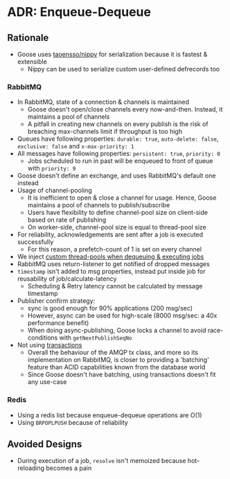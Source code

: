 ADR: Enqueue-Dequeue 
=============

Rationale
---------

- Goose uses [taoensso/nippy](https://github.com/ptaoussanis/nippy) for serialization because it is fastest & extensible
  - Nippy can be used to serialize custom user-defined defrecords too

### RabbitMQ
- In RabbitMQ, state of a connection & channels is maintained
  - Goose doesn't open/close channels every now-and-then. Instead, it maintains a pool of channels
  - A pitfall in creating new channels on every publish is the risk of breaching max-channels limit if throughput is too high
- Queues have following properties: `durable: true`, `auto-delete: false`,  `exclusive: false` and `x-max-priority: 1`
- All messages have following properties: `persistent: true`, `priority: 0`
  - Jobs scheduled to run in past will be enqueued to front of queue with `priority: 9`
- Goose doesn't define an exchange, and uses RabbitMQ's default one instead
- Usage of channel-pooling
  - It is inefficient to open & close a channel for usage. Hence, Goose maintains a pool of channels to publish/subscribe
  - Users have flexibility to define channel-pool size on client-side based on rate of publishing
  - On worker-side, channel-pool size is equal to thread-pool size
- For reliability, acknowledgements are sent after a job is executed successfully
  - For this reason, a prefetch-count of 1 is set on every channel
- We inject [custom thread-pools when dequeuing & executing jobs](https://www.rabbitmq.com/api-guide.html#consumer-thread-pool)
- RabbitMQ uses return-listener to get notified of dropped messages
- `timestamp` isn't added to msg properties, instead put inside job for reusability of job/calculate-latency
  - Scheduling & Retry latency cannot be calculated by message timestamp
- Publisher confirm strategy:
  - sync is good enough for 90% applications (200 msg/sec)
  - However, async can be used for high-scale (8000 msg/sec: a 40x performance benefit)
  - When doing async-publishing, Goose locks a channel to avoid race-conditions with `getNextPublishSeqNo`
- Not using [transactions](https://www.rabbitmq.com/semantics.html#tx)
  - Overall the behaviour of the AMQP tx class, and more so its implementation on RabbitMQ, is closer to providing a 'batching' feature than ACID capabilities known from the database world
  - Since Goose doesn't have batching, using transactions doesn't fit any use-case

### Redis
- Using a redis list because enqueue-dequeue operations are O(1)
- Using `BRPOPLPUSH` because of reliability

Avoided Designs
---------
- During execution of a job, `resolve` isn't memoized because hot-reloading becomes a pain
